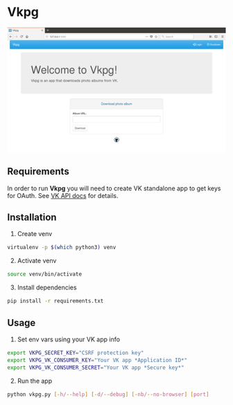 # Vkpg
![screenshot](app/static/img/screenshot.png)

## Requirements
In order to run __Vkpg__ you will need to create VK standalone app
to get keys for OAuth. See
[VK API docs](https://vk.com/dev/manuals)
for details.


## Installation
1. Create venv
```bash
virtualenv -p $(which python3) venv
```

2. Activate venv
```bash
source venv/bin/activate
```

3. Install dependencies
```bash
pip install -r requirements.txt
```


## Usage
1. Set env vars using your VK app info
```bash
export VKPG_SECRET_KEY="CSRF protection key"
export VKPG_VK_CONSUMER_KEY="Your VK app *Application ID*"
export VKPG_VK_CONSUMER_SECRET="Your VK app *Secure key*"
```

2. Run the app
```bash
python vkpg.py [-h/--help] [-d/--debug] [-nb/--no-browser] [port]
```
